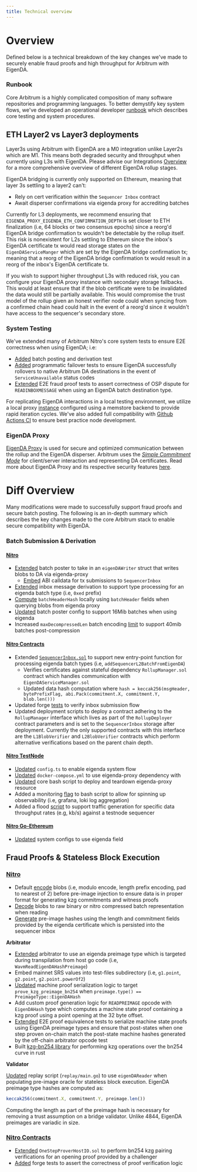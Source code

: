 ```yaml
---
title: Technical overview
---
```

# Overview

Defined below is a technical breakdown of the key changes we've made to securely enable fraud proofs and high throughput for Arbitrum with EigenDA.

### Runbook

Core Arbitrum is a highly complicated composition of many software repositories and programming languages. To better demystify key system flows, we've developed an operational developer [runbook](https://eigen-labs.notion.site/Arbitrum-x-EigenDA-Developer-Runbook-12466062c1a7495ebc1d803169c37644?pvs=4) which describes core testing and system procedures.

## ETH Layer2 vs Layer3 deployments

Layer3s using Arbitrum with EigenDA are a M0 integration unlike Layer2s which are M1. This means both degraded security and throughput when currently using L3s with EigenDA. Please advise our Integrations [Overview](../integrations-overview.md) for a more comprehensive overview of different EigenDA rollup stages.

EigenDA bridging is currently only supported on Ethereum, meaning that layer 3s settling to a layer2 can't:
- Rely on cert verification within the `Sequencer Inbox` contract
- Await disperser confirmations via eigenda proxy for accrediting batches

Currently for L3 deployments, we recommend ensuring that `EIGENDA_PROXY_EIGENDA_ETH_CONFIRMATION_DEPTH` is set closer to ETH finalization (i.e, 64 blocks or two consensus epochs) since a reorg'd EigenDA bridge confirmation tx wouldn't be detectable by the rollup itself. This risk is nonexistent for L2s settling to Ethereum since the inbox's EigenDA certificate tx would read storage states on the `EigenDAServiceManger` which are set by the EigenDA bridge confirmation tx; meaning that a reorg of the EigenDA bridge confirmation tx would result in a reorg of the inbox's EigenDA certificate tx.

If you wish to support higher throughput L3s with reduced risk, you can configure your EigenDA proxy instance with secondary storage fallbacks. This would at least ensure that if the blob certificate were to be invalidated the data would still be partially available. This would compromise the trust model of the rollup given an honest verifier node could when syncing from a confirmed chain head could halt in the event of a reorg'd since it wouldn't have access to the sequencer's secondary store.

### System Testing

We've extended many of Arbitrum Nitro's core system tests to ensure E2E correctness when using EigenDA; i.e:
- [Added](https://github.com/Layr-Labs/nitro/blob/206560b02e42b801cdece9194dc005a93f539ca5/system_tests/eigenda_test.go#L28-L65) batch posting and derivation test
- [Added](https://github.com/Layr-Labs/nitro/blob/206560b02e42b801cdece9194dc005a93f539ca5/system_tests/eigenda_test.go#L67-L255) programmatic failover tests to ensure EigenDA successfully rollovers to native Arbitrum DA destinations in the event of `ServiceUnavailable` status codes
- [Extended](https://github.com/Layr-Labs/nitro/blob/206560b02e42b801cdece9194dc005a93f539ca5/system_tests/full_challenge_impl_test.go#L337-L641) E2E fraud proof tests to assert correctness of OSP dispute for `READINBOXMESSAGE` when using an EigenDA batch destination type.

For replicating EigenDA interactions in a local testing environment, we utilize a local proxy [instance](https://github.com/Layr-Labs/nitro/blob/206560b02e42b801cdece9194dc005a93f539ca5/scripts/start-eigenda-proxy.sh) configured using a memstore backend to provide rapid iteration cycles. We've also added full compatibility with [Github Actions CI](https://github.com/Layr-Labs/nitro/actions) to ensure best practice node development.

### EigenDA Proxy

[EigenDA Proxy](https://github.com/Layr-Labs/eigenda-proxy) is used for secure and optimized communication between the rollup and the EigenDA disperser. Arbitrum uses the [*Simple Commitment Mode*](https://github.com/Layr-Labs/eigenda-proxy?tab=readme-ov-file#simple-commitment-mode) for client/server interaction and representing DA certificates. Read more about EigenDA Proxy and its respective security features [here](./../../dispersal/clients/eigenda-proxy.md).

# Diff Overview 

Many modifications were made to successfully support fraud proofs and secure batch posting. The following is an in-depth summary which describes the key changes made to the core Arbitrum stack to enable secure compatibility with EigenDA.

### Batch Submission & Derivation

#### [Nitro](https://github.com/Layr-Labs/nitro)

- [Extended](https://github.com/Layr-Labs/nitro/blob/e8981ff2f09720b6627e751d8bd3146277c7a01b/arbnode/batch_poster.go#L113) batch poster to take in an `eigenDAWriter` struct that writes blobs to DA via eigenda-proxy
    - [Embed](https://github.com/Layr-Labs/nitro/blob/e8981ff2f09720b6627e751d8bd3146277c7a01b/arbnode/batch_poster.go#L1030-L1075) ABI calldata for tx submissions to `SequencerInbox`
- [Extended](https://github.com/Layr-Labs/nitro/blob/e8981ff2f09720b6627e751d8bd3146277c7a01b/arbnode/sequencer_inbox.go#L174-L211) inbox message derivation to support type processing for an eigenda batch type (i.e, `0xed` prefix)
- [Compute](https://github.com/Layr-Labs/nitro/blob/e8981ff2f09720b6627e751d8bd3146277c7a01b/eigenda/types.go#L126-L140) `batchHeaderHash` locally using `batchHeader` fields when querying blobs from eigenda proxy
- [Updated](https://github.com/Layr-Labs/nitro/blob/e8981ff2f09720b6627e751d8bd3146277c7a01b/arbnode/batch_poster.go#L155-L156) batch poster config to support 16Mib batches when using eigenda
- Increased `maxDecompressedLen` batch encoding [limit](https://github.com/Layr-Labs/nitro/blob/ca4415e1d9041423e085bb873da43e4342f47499/arbstate/inbox.go#L48) to support 40mib batches post-compression 

#### [Nitro Contracts](https://github.com/Layr-Labs/nitro-contracts)

- Extended [`SequencerInbox.sol`](https://github.com/Layr-Labs/nitro-contracts/blob/3318395f2f428c126b7963a33e91cad16ae30510/src/bridge/SequencerInbox.sol) to support new entry-point function for processing eigenda batch types (i.e, `addSequencerL2BatchFromEigenDA`)
    - Verifies certificates against stateful dependency `RollupManager.sol` contract which handles communication with `EigenDAServiceManager.sol`
    - Updated data hash computation where `hash = keccak256(msgHeader, bytePrefixFlag, abi.Pack(commitment.X, commitment.Y, blob.len()))`
- Updated forge [tests](https://github.com/Layr-Labs/nitro-contracts/blob/3318395f2f428c126b7963a33e91cad16ae30510/test/foundry/SequencerInbox.t.sol#L568-L691) to verify inbox submission flow
- Updated deployment scripts to deploy a contract adhering to the `RollupManager` interface which lives as part of the `RollupDeployer` contract parameters and is set to the `SequencerInbox` storage after deployment. Currently the only supported contracts with this interface are the `L1BlobVerifier` and `L2BlobVerifier` contracts which perform alternative verifications based on the parent chain depth. 

#### [Nitro TestNode](https://github.com/Layr-Labs/nitro-testnode)

- [Updated](https://github.com/Layr-Labs/nitro-testnode/blob/000763087e26b23f13930e5c91f8066a45b5adfa/scripts/config.ts) `config.ts` to enable eigenda system flow
- [Updated](https://github.com/Layr-Labs/nitro-testnode/blob/000763087e26b23f13930e5c91f8066a45b5adfa/docker-compose.yaml#L364-L373) `docker-compose.yml` to use eigenda-proxy dependency with
- [Updated](https://github.com/Layr-Labs/nitro-testnode/blob/000763087e26b23f13930e5c91f8066a45b5adfa/test-node.bash#L219) core bash script to deploy and teardown eigenda-proxy resource
- Added a monitoring [flag](https://github.com/Layr-Labs/nitro-testnode/blob/345f178d26692456df1e1ad8d72ad90676529777/test-node.bash#L205) to bash script to allow for spinning up observability (i.e, grafana, loki log aggregation)
- Added a flood [script](https://github.com/Layr-Labs/nitro-testnode/blob/345f178d26692456df1e1ad8d72ad90676529777/scripts/flood.ts) to support traffic generation for specific data throughput rates (e.g, kb/s) against a testnode sequencer

#### [Nitro Go-Ethereum](https://github.com/Layr-Labs/nitro-go-ethereum-private)

- [Updated](https://github.com/Layr-Labs/nitro-go-ethereum-private/blob/5a2943cbed319de002d3cc326f9404e8c083950d/params/config_arbitrum.go#L138-L147) system configs to use eigenda field

## Fraud Proofs & Stateless Block Execution

### [Nitro](https://github.com/Layr-Labs/nitro)
- Default [encode](https://github.com/Layr-Labs/nitro/blob/e8981ff2f09720b6627e751d8bd3146277c7a01b/eigenda/reader.go#L61-L67) blobs (i.e, modulo encode, length prefix encoding, pad to nearest of 2) before pre-image injection to ensure data is in proper format for generating kzg commitments and witness proofs 
- [Decode](https://github.com/Layr-Labs/nitro/blob/e8981ff2f09720b6627e751d8bd3146277c7a01b/cmd/replay/main.go#L158-L178) blobs to raw binary or nitro compressed batch representation when reading
- [Generate](https://github.com/Layr-Labs/nitro/blob/e8981ff2f09720b6627e751d8bd3146277c7a01b/eigenda/types.go#L25-L40) pre-image hashes using the length and commitment fields provided by the eigenda certificate which is persisted into the sequencer inbox

**Arbitrator**

- [Extended](https://github.com/Layr-Labs/nitro/blob/e8981ff2f09720b6627e751d8bd3146277c7a01b/arbitrator/arbutil/src/types.rs#L23) arbitrator to use an eigenda preimage type which is targeted during transpilation from host go code (i.e, `WavmReadEigenDAHashPreimage`)
- Embed mainnet SRS values into test-files subdirectory (i.e, `g1.point`, `g2.point`, `g2.point.powerOf2`)
- [Updated](https://github.com/Layr-Labs/nitro/blob/e8981ff2f09720b6627e751d8bd3146277c7a01b/arbitrator/prover/src/machine.rs#L3051-L3055) machine proof serialization logic to target `prove_kzg_preimage_bn254` when `preimage.type() == PreimageType::EigenDAHash`
- Add custom proof generation logic for `READPREIMAGE` opcode with `EigenDAHash` type which computes a machine state proof containing a kzg proof using a point opening at the 32 byte offset.
- [Extended](https://github.com/Layr-Labs/nitro/blob/e8981ff2f09720b6627e751d8bd3146277c7a01b/arbitrator/prover/src/kzgbn254.rs) E2E proof equivalence tests to serialize machine state proofs using EigenDA preimage types and ensure that post-states when one step proven on-chain match the post-state machine hashes generated by the off-chain arbitrator opcode test
- Built [kzg-bn254 library](https://github.com/Layr-Labs/rust-kzg-bn254) for performing kzg operations over the bn254 curve in rust 

**Validator**

[Updated](https://github.com/Layr-Labs/nitro/blob/e8981ff2f09720b6627e751d8bd3146277c7a01b/cmd/replay/main.go#L244) replay script (`replay/main.go`)  to use `eigenDAReader` when populating pre-image oracle for stateless block execution. EigenDA preimage type hashes are computed as:

```jsx
keccak256(commitment.X, commitment.Y, preimage.len())
```

Computing the length as part of the preimage hash is necessary for removing a trust assumption on a bridge validator. Unlike 4844, EigenDA preimages are variadic in size. 

### [Nitro Contracts](https://github.com/Layr-Labs/nitro-contracts)

- [Extended](https://github.com/Layr-Labs/nitro-contracts/blob/3318395f2f428c126b7963a33e91cad16ae30510/src/osp/OneStepProverHostIo.sol#L320-L407) `OneStepProverHostIO.sol` to perform bn254 kzg pairing verifications for an opening proof provided by a challenger
- [Added](https://github.com/Layr-Labs/nitro-contracts/blob/3318395f2f428c126b7963a33e91cad16ae30510/test/foundry/KZGbn254.t.sol) forge tests to assert the correctness of proof verification logic
